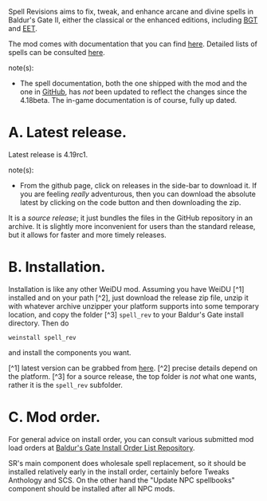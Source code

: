 Spell Revisions aims to fix, tweak, and enhance arcane and divine spells in Baldur's Gate II, either the classical or the enhanced editions, including [BGT](https://github.com/SpellholdStudios/BGT-WeiDU) and [EET](https://github.com/Gibberlings3/EET).

The mod comes with documentation that you can find [here](./readme-spell_rev.html). Detailed lists of spells can be consulted [here](https://gibberlings3.github.io/SpellRevisions/).

note(s):
- The spell documentation, both the one shipped with the mod and the one in [GitHub](https://gibberlings3.github.io/SpellRevisions/), has *not* been updated to reflect the changes since the 4.18beta. The in-game documentation is of course, fully up dated.

# A. Latest release.

Latest release is 4.19rc1.

note(s):

* From the github page, click on releases in the side-bar to download it. If you are feeling *really* adventurous, then you can download the absolute latest by clicking on the code button and then downloading the zip.

It is a *source release*; it just bundles the files in the GitHub repository in an archive. It is slightly more inconvenient for users than the standard release, but it allows for faster and more timely releases.

# B. Installation.

Installation is like any other WeiDU mod. Assuming you have WeiDU [^1] installed and on your path [^2], just download the release zip file, unzip it with whatever archive unzipper your platform supports into some temporary location, and copy the folder [^3] `spell_rev` to your Baldur's Gate install directory. Then do

```
weinstall spell_rev
```

and install the components you want.

[^1] latest version can be grabbed from [here](https://github.com/WeiDUorg/weidu/releases).
[^2] precise details depend on the platform.
[^3] for a source release, the top folder is *not* what one wants, rather it is the `spell_rev` subfolder.

# C. Mod order.

For general advice on install order, you can consult various submitted mod load orders at [Baldur's Gate Install Order List Repository](https://github.com/morpheus562/Baldurs-Gate-Install-Order-List-Repository).

SR's main component does wholesale spell replacement, so it should be installed relatively early in the install order, certainly before Tweaks Anthology and SCS. On the other hand the "Update NPC spellbooks" component should be installed after all NPC mods.
